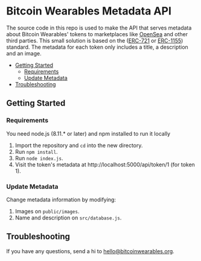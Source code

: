 # Bitcoin Wearables Metadata API <!-- omit in toc -->

The source code in this repo is used to make the API that serves metadata about Bitcoin Wearables' tokens to marketplaces like [OpenSea](https://opensea.io) and other third parties. 
This small solution is based on the ([ERC-721](https://github.com/ethereum/EIPs/blob/master/EIPS/eip-721.md) or [ERC-1155](https://github.com/ethereum/EIPs/blob/master/EIPS/eip-1155.md)) standard. The metadata for each token only includes a title, a description and an image.

- [Getting Started](#getting-started)
  - [Requirements](#requirements)
  - [Update Metadata](#update-metadata)
- [Troubleshooting](#troubleshooting)

## Getting Started

### Requirements
You need node.js (8.11.* or later) and npm installed to run it locally

1. Import the repository and `cd` into the new directory.
2. Run `npm install`.
3. Run `node index.js`.
4. Visit the token's metadata at http://localhost:5000/api/token/1 (for token 1).

### Update Metadata
Change metadata information by modifying:

1. Images on `public/images`.
2. Name and description on `src/database.js`.

## Troubleshooting

If you have any questions, send a hi to hello@bitcoinwearables.org.

